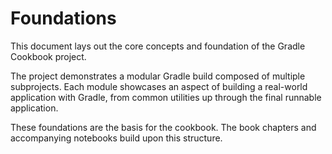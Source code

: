 # Foundations

This document lays out the core concepts and foundation of the Gradle Cookbook project.

The project demonstrates a modular Gradle build composed of multiple subprojects. Each module showcases an aspect of building a real-world application with Gradle, from common utilities up through the final runnable application.

These foundations are the basis for the cookbook. The book chapters and accompanying notebooks build upon this structure.
